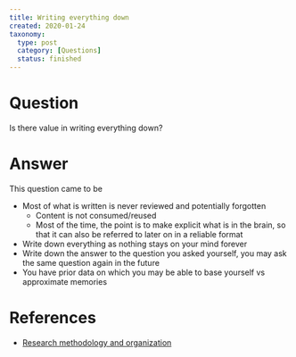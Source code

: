 ```yaml
---
title: Writing everything down
created: 2020-01-24
taxonomy:
  type: post
  category: [Questions]
  status: finished
---
```


# Question
Is there value in writing everything down?

# Answer
This question came to be


* Most of what is written is never reviewed and potentially forgotten
	* Content is not consumed/reused
	* Most of the time, the point is to make explicit what is in the brain, so that it can also be referred to later on in a reliable format
* Write down everything as nothing stays on your mind forever
* Write down the answer to the question you asked yourself, you may ask the same question again in the future
* You have prior data on which you may be able to base yourself vs approximate memories

# References
* [Research methodology and organization](../../../../)
